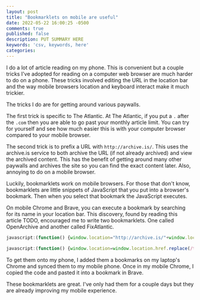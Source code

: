 ```yaml
---
layout: post
title: "Bookmarklets on mobile are useful"
date: 2022-05-22 16:00:25 -0500
comments: true
published: false
description: PUT SUMMARY HERE 
keywords: 'csv, keywords, here'
categories: 
---
```


I do a lot of article reading on my phone.
This is convenient but a couple tricks I've adopted for reading on a computer web browser are much harder to do on a phone.
These tricks involved editing the URL in the location bar and the way mobile browsers location and keyboard interact make it much trickier.

The tricks I do are for getting around various paywalls.

The first trick is specific to The Atlantic.
At The Atlantic, if you put a `.` after the `.com` then you are able to go past your monthly article limit.
You can try for yourself and see how much easier this is with your computer browser compared to your mobile browser.

The second trick is to prefix a URL with `http://archive.is/`.
This uses the archive.is service to both archive the URL (if not already archived) and view the archived content.
This has the benefit of getting around many other paywalls and archives the site so you can find the exact content later.
Also, annoying to do on a mobile browser.

Luckily, bookmarklets work on mobile browsers.
For those that don't know, bookmarklets are little snippets of JavaScript that you put into a browser's bookmark.
Then when you select that bookmark the JavaScript executes.

On mobile Chrome and Brave, you can execute a bookmark by searching for its name in your location bar.
This discovery, found by reading this article TODO, encouraged me to write two bookmarklets.
One called OpenArchive and another called FixAtlantic.

``` javascript
javascript:(function() {window.location="http://archive.is/"+window.location.toString();}())
```

``` javascript
javascript:(function() {window.location=window.location.href.replace(/theatlantic.com/, 'theatlantic.com.');}())
```

To get them onto my phone, I added them a bookmarks on my laptop's Chrome and synced them to my mobile phone.
Once in my mobile Chrome, I copied the code and pasted it into a bookmark in Brave.

These bookmarklets are great.
I've only had them for a couple days but they are already improving my mobile experience.
